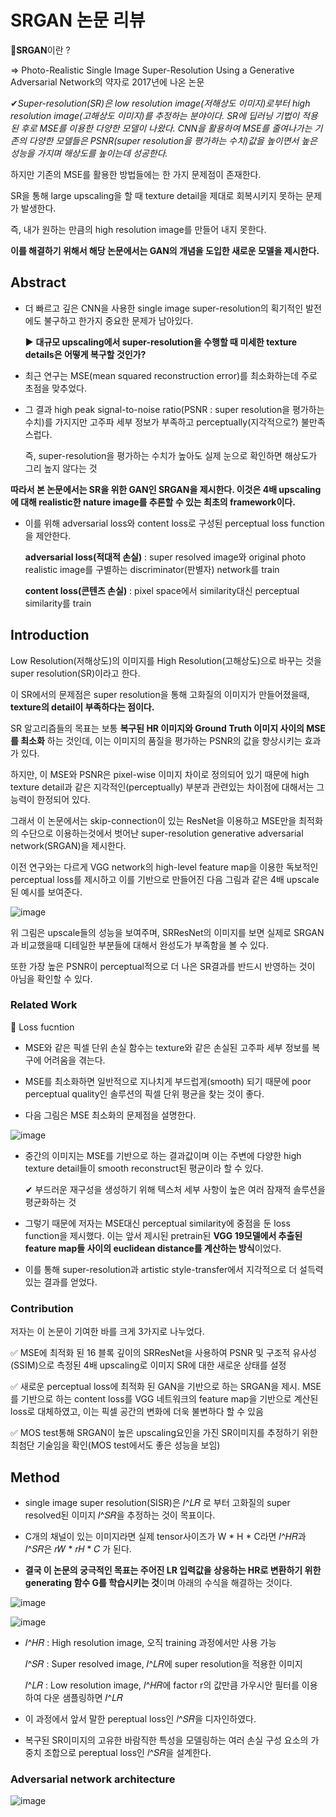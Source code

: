 # SRGAN 논문 리뷰 # 

🔎**SRGAN**이란 ? 

 => Photo-Realistic Single Image Super-Resolution Using a Generative Adversarial Network의 약자로 2017년에 나온 논문

 ✔*Super-resolution(SR)은 low resolution image(저해상도 이미지)로부터 high resolution image(고해상도 이미지)를 추정하는 분야이다. SR에 딥러닝 기법이 적용된 후로 MSE를 이용한 다양한 모델이 나왔다. CNN을 활용하여 MSE를 줄여나가는 기존의 다양한 모델들은 PSNR(super resolution을 평가하는 수치)값을 높이면서 높은 성능을 가지며 해상도를 높이는데 성공한다.*
 
 하지만 기존의 MSE를 활용한 방법들에는 한 가지 문제점이 존재한다.
 
 SR을 통해 large upscaling을 할 때 texture detail을 제대로 회복시키지 못하는 문제가 발생한다.
 
 즉, 내가 원하는 만큼의 high resolution image를 만들어 내지 못한다.
 
 **이를 해결하기 위해서 해당 논문에서는 GAN의 개념을 도입한 새로운 모델을 제시한다.**

 ## Abstract ## 

- 더 빠르고 깊은 CNN을 사용한 single image super-resolution의 획기적인 발전에도 불구하고 한가지 중요한 문제가 남아있다.

  ▶ **대규모 upscaling에서 super-resolution을 수행할 때 미세한 texture details은 어떻게 복구할 것인가?**

- 최근 연구는 MSE(mean squared reconstruction error)를 최소화하는데 주로 초점을 맞추었다.

- 그 결과 high peak signal-to-noise ratio(PSNR : super resolution을 평가하는 수치)를 가지지만 고주파 세부 정보가 부족하고 perceptually(지각적으로?) 불만족스럽다. 

  즉, super-resolution을 평가하는 수치가 높아도 실제 눈으로 확인하면 해상도가 그리 높지 않다는 것
  
**따라서 본 논문에서는 SR을 위한 GAN인 SRGAN을 제시한다. 이것은 4배 upscaling에 대해 realistic한 nature image를 추론할 수 있는 최초의 framework이다.**

- 이를 위해 adversarial loss와 content loss로 구성된 perceptual loss function을 제안한다.

  **adversarial loss(적대적 손실)** : super resolved image와 original photo realistic image를 구별하는 discriminator(판별자) network를 train
  
  **content loss(콘텐츠 손실)** : pixel space에서 similarity대신 perceptual similarity를 train

## Introduction ## 

Low Resolution(저해상도)의 이미지를 High Resolution(고해상도)으로 바꾸는 것을 super resolution(SR)이라고 한다. 

이 SR에서의 문제점은 super resolution을 통해 고화질의 이미지가 만들어졌을때, **texture의 detail이 부족하다는 점이다.** 

SR 알고리즘들의 목표는 보통 **복구된 HR 이미지와 Ground Truth 이미지 사이의 MSE를 최소화** 하는 것인데, 이는 이미지의 품질을 평가하는 PSNR의 값을 향상시키는 효과가 있다. 

하지만, 이 MSE와 PSNR은 pixel-wise 이미지 차이로 정의되어 있기 때문에 high texture detail과 같은 지각적인(perceptually) 부분과 관련있는 차이점에 대해서는 그 능력이 한정되어 있다. 

그래서 이 논문에서는 skip-connection이 있는 ResNet을 이용하고 MSE만을 최적화의 수단으로 이용하는것에서 벗어난 super-resolution generative adversarial network(SRGAN)을 제시한다.

이전 연구와는 다르게 VGG network의 high-level feature map을 이용한 독보적인 perceptual loss를 제시하고 이를 기반으로 만들어진 다음 그림과 같은 4배 upscale된 예시를 보여준다.

![image](https://user-images.githubusercontent.com/66320010/123226149-565b1400-d50e-11eb-8e71-ee4fcb45267d.png)

위 그림은 upscale들의 성능을 보여주며, SRResNet의 이미지를 보면 실제로 SRGAN과 비교했을때 디테일한 부분들에 대해서 완성도가 부족함을 볼 수 있다.

또한 가장 높은 PSNR이 perceptual적으로 더 나은 SR결과를 반드시 반영하는 것이 아님을 확인할 수 있다.

### Related Work ###

📍 Loss fucntion 

 - MSE와 같은 픽셀 단위 손실 함수는 texture와 같은 손실된 고주파 세부 정보를 복구에 어려움을 겪는다.

 - MSE를 최소화하면 일반적으로 지나치게 부드럽게(smooth) 되기 때문에 poor perceptual quality인 솔루션의 픽셀 단위 평균을 찾는 것이 좋다.

 - 다음 그림은 MSE 최소화의 문제점을 설명한다.

![image](https://user-images.githubusercontent.com/66320010/123228605-873c4880-d510-11eb-97a8-344993aa58b9.png)

 - 중간의 이미지는 MSE를 기반으로 하는 결과값이며 이는 주변에 다양한 high texture detail들이 smooth reconstruct된 평균이라 할 수 있다.

   ✔ 부드러운 재구성을 생성하기 위해 텍스처 세부 사항이 높은 여러 잠재적 솔루션을 평균화하는 것

 - 그렇기 때문에 저자는 MSE대신 perceptual similarity에 중점을 둔 loss function을 제시했다. 이는 앞서 제시된 pretrain된 **VGG 19모델에서 추출된 feature map들 사이의 euclidean distance를 계산하는 방식**이었다. 

 - 이를 통해 super-resolution과 artistic style-transfer에서 지각적으로 더 설득력있는 결과를 얻었다.

### Contribution ###

저자는 이 논문이 기여한 바를 크게 3가지로 나누었다.

✅ MSE에 최적화 된 16 블록 깊이의 SRResNet을 사용하여 PSNR 및 구조적 유사성(SSIM)으로 측정된 4배 upscaling로 이미지 SR에 대한 새로운 상태를 설정

✅ 새로운 perceptual loss에 최적화 된 GAN을 기반으로 하는 SRGAN을 제시. MSE를 기반으로 하는 content loss를 VGG 네트워크의 feature map을 기반으로 계산된 loss로 대체하였고, 이는 픽셀 공간의 변화에 더욱 불변하다 할 수 있음

✅ MOS test통해 SRGAN이 높은 upscaling요인을 가진 SR이미지를 추정하기 위한 최첨단 기술임을 확인(MOS test에서도 좋은 성능을 보임)

## Method ## 

- single image super resolution(SISR)은 𝐼^𝐿𝑅 로 부터 고화질의 super resolved된 이미지 𝐼^𝑆𝑅을 추정하는 것이 목표이다.

- C개의 채널이 있는 이미지라면 실제 tensor사이즈가 W * H * C라면 𝐼^𝐻𝑅과 𝐼^𝑆𝑅은 𝑟𝑊 * 𝑟𝐻 * 𝐶 가 된다.

- **결국 이 논문의 궁극적인 목표는 주어진 LR 입력값을 상응하는 HR로 변환하기 위한 generating 함수 G를 학습시키는 것**이며 아래의 수식을 해결하는 것이다.

![image](https://user-images.githubusercontent.com/66320010/123236178-89ee6c00-d517-11eb-9c40-7c4aac50bcaa.png)

![image](https://user-images.githubusercontent.com/66320010/123236511-d174f800-d517-11eb-8d52-f1e917ef8f02.png)

- 𝐼^𝐻𝑅 : High resolution image, 오직 training 과정에서만 사용 가능
 
  𝐼^𝑆𝑅 : Super resolved image, 𝐼^𝐿𝑅에 super resolution을 적용한 이미지
 
  𝐼^𝐿𝑅 : Low resolution image, 𝐼^𝐻𝑅에 factor r의 값만큼 가우시안 필터를 이용하여 다운 샘플링하면 𝐼^𝐿𝑅

- 이 과정에서 앞서 말한 pereptual loss인 𝑙^𝑆𝑅을 디자인하였다.

- 복구된 SR이미지의 고유한 바람직한 특성을 모델링하는 여러 손실 구성 요소의 가중치 조합으로 pereptual loss인 𝑙^𝑆𝑅을 설계한다.

### Adversarial network architecture ### 

![image](https://user-images.githubusercontent.com/66320010/123237073-4cd6a980-d518-11eb-8140-a7eb2422d37e.png)


